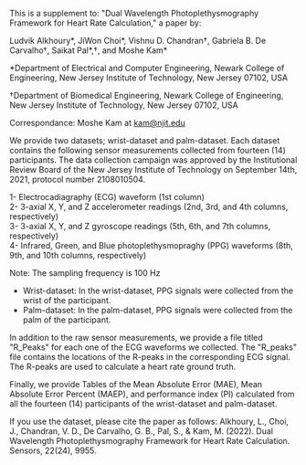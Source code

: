 This is a supplement to:
"Dual Wavelength Photoplethysmography Framework for Heart Rate Calculation," a paper by:

Ludvik Alkhoury*, JiWon Choi*, Vishnu D. Chandran†, Gabriela B. De Carvalho†, Saikat Pal*,†, and Moshe Kam*

*Department of Electrical and Computer Engineering,
Newark College of Engineering,
New Jersey Institute of Technology, New Jersey 07102, USA

†Department of Biomedical Engineering,
Newark College of Engineering,
New Jersey Institute of Technology, New Jersey 07102, USA

Correspondance: Moshe Kam at kam@njit.edu

We provide two datasets; wrist-dataset and palm-dataset. Each dataset contains the following sensor measurements collected from fourteen (14) participants. The data collection campaign was approved by the Institutional Review Board of the New Jersey Institute of Technology on September 14th, 2021, protocol number 2108010504.

1- Electrocadiagraphy (ECG) waveform (1st column)     
2- 3-axial X, Y, and Z accelerometer readings (2nd, 3rd, and 4th columns, respectively)   
3- 3-axial X, Y, and Z gyroscope readings (5th, 6th, and 7th columns, respectively)   
4- Infrared, Green, and Blue photoplethysmopraghy (PPG) waveforms (8th, 9th, and 10th columns, respectively)   

Note: The sampling frequency is 100 Hz

* Wrist-dataset: In the wrist-dataset, PPG signals were collected from the wrist of the participant. 
* Palm-dataset: In the palm-dataset, PPG signals were collected from the palm of the participant. 

In addition to the raw sensor measurements, we provide a file titled "R_Peaks" for each one of the ECG waveforms we collected. The "R_peaks" file contains the locations of the R-peaks in the corresponding ECG signal. The R-peaks are used to calculate a heart rate ground truth. 

Finally, we provide Tables of the Mean Absolute Error (MAE), Mean Absolute Error Percent (MAEP), and performance index (PI) calculated from all the fourteen (14) participants of the wrist-dataset and palm-dataset. 

If you use the dataset, please cite the paper as follows: Alkhoury, L., Choi, J., Chandran, V. D., De Carvalho, G. B., Pal, S., & Kam, M. (2022). Dual Wavelength Photoplethysmography Framework for Heart Rate Calculation. Sensors, 22(24), 9955.
